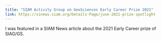 ```yaml
---
title: "SIAM Activity Group on GeoSciences Early Career Prize 2021"
link: https://sinews.siam.org/Details-Page/june-2021-prize-spotlight
---
```


I was featured in a SIAM News article about the 2021 Early Career prize of SIAG/GS.